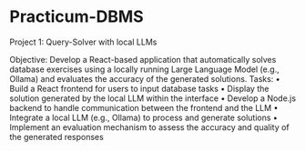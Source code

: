 # Practicum-DBMS
Project 1: Query-Solver with local LLMs

Objective:
Develop a React-based application that automatically solves database exercises using a
locally running Large Language Model (e.g., Ollama) and evaluates the accuracy of the
generated solutions.
Tasks:
• Build a React frontend for users to input database tasks
• Display the solution generated by the local LLM within the interface
• Develop a Node.js backend to handle communication between the frontend and
the LLM
• Integrate a local LLM (e.g., Ollama) to process and generate solutions
• Implement an evaluation mechanism to assess the accuracy and quality of the
generated responses
